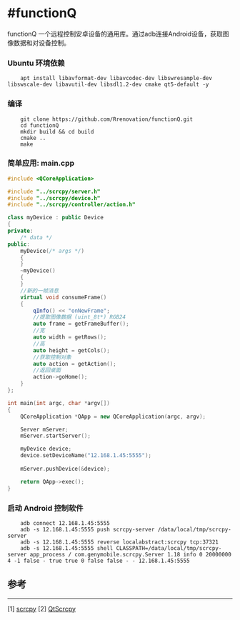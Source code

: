 #functionQ
===========================

functionQ 一个远程控制安卓设备的通用库。通过adb连接Android设备，获取图像数据和对设备控制。

### Ubuntu 环境依赖
```shell
    apt install libavformat-dev libavcodec-dev libswresample-dev libswscale-dev libavutil-dev libsdl1.2-dev cmake qt5-default -y
```
### 编译
```shell
    git clone https://github.com/Rrenovation/functionQ.git
    cd functionQ
    mkdir build && cd build
    cmake ..
    make 
```
### 简单应用: main.cpp
```cpp
#include <QCoreApplication>

#include "../scrcpy/server.h"
#include "../scrcpy/device.h"
#include "../scrcpy/controller/action.h"

class myDevice : public Device
{
private:
    /* data */
public:
    myDevice(/* args */)
    {
    }
    ~myDevice()
    {
    }
    //新的一帧消息
    virtual void consumeFrame()
    {
        qInfo() << "onNewFrame";
        //提取图像数据 (uint_8t*) RGB24 
        auto frame = getFrameBuffer();
        //宽
        auto width = getRows();
        //高
        auto height = getCols();
        //获取控制对象        
        auto action = getAction();
        //返回桌面
        action->goHome();
    }
};

int main(int argc, char *argv[])
{
    QCoreApplication *QApp = new QCoreApplication(argc, argv);

    Server mServer;
    mServer.startServer();

    myDevice device;
    device.setDeviceName("12.168.1.45:5555");
    
    mServer.pushDevice(&device);

    return QApp->exec();
}
````
### 启动 Android 控制软件
``` shell
    adb connect 12.168.1.45:5555
    adb -s 12.168.1.45:5555 push scrcpy-server /data/local/tmp/scrcpy-server
    adb -s 12.168.1.45:5555 reverse localabstract:scrcpy tcp:37321
    adb -s 12.168.1.45:5555 shell CLASSPATH=/data/local/tmp/scrcpy-server app_process / com.genymobile.scrcpy.Server 1.18 info 0 20000000 4 -1 false - true true 0 false false - - 12.168.1.45:5555
```

## 参考
---
[1] [scrcpy](https://github.com/Genymobile/scrcpy)
[2] [QtScrcpy](https://github.com/barry-ran/QtScrcpy)

